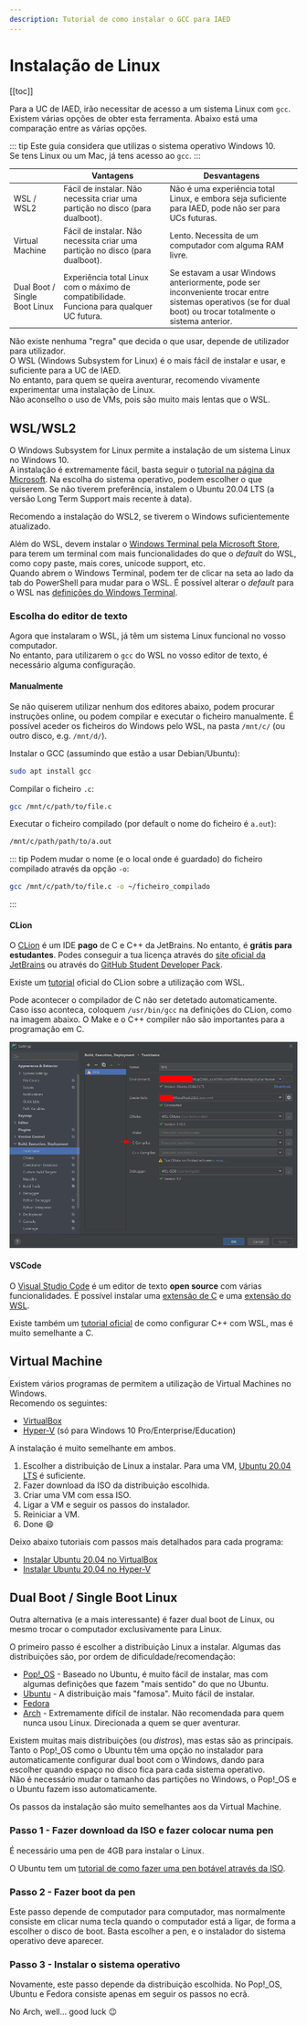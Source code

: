 ```yaml
---
description: Tutorial de como instalar o GCC para IAED
---
```


# Instalação de Linux

[[toc]]

Para a UC de IAED, irão necessitar de acesso a um sistema Linux com `gcc`.  
Existem várias opções de obter esta ferramenta. Abaixo está uma comparação entre as várias opções.

::: tip
Este guia considera que utilizas o sistema operativo Windows 10.  
Se tens Linux ou um Mac, já tens acesso ao `gcc`.
:::

|                               | Vantagens                                                                                  | Desvantagens                                                                                                                                                 |
| ----------------------------- | ------------------------------------------------------------------------------------------ | ------------------------------------------------------------------------------------------------------------------------------------------------------------ |
| WSL / WSL2                    | Fácil de instalar. Não necessita criar uma partição no disco (para dualboot).              | Não é uma experiência total Linux, e embora seja suficiente para IAED, pode não ser para UCs futuras.                                                        |
| Virtual Machine               | Fácil de instalar. Não necessita criar uma partição no disco (para dualboot).              | Lento. Necessita de um computador com alguma RAM livre.                                                                                                      |
| Dual Boot / Single Boot Linux | Experiência total Linux com o máximo de compatibilidade. Funciona para qualquer UC futura. | Se estavam a usar Windows anteriormente, pode ser inconveniente trocar entre sistemas operativos (se for dual boot) ou trocar totalmente o sistema anterior. |

Não existe nenhuma "regra" que decida o que usar, depende de utilizador para utilizador.  
O WSL (Windows Subsystem for Linux) é o mais fácil de instalar e usar, e suficiente para a UC de IAED.  
No entanto, para quem se queira aventurar, recomendo vivamente experimentar uma instalação de Linux.  
Não aconselho o uso de VMs, pois são muito mais lentas que o WSL.

## WSL/WSL2

O Windows Subsystem for Linux permite a instalação de um sistema Linux no Windows 10.  
A instalação é extremamente fácil, basta seguir o [tutorial na página da Microsoft](https://docs.microsoft.com/en-us/windows/wsl/install-win10#manual-installation-steps).
Na escolha do sistema operativo, podem escolher o que quiserem.
Se não tiverem preferência, instalem o Ubuntu 20.04 LTS (a versão Long Term Support mais recente à data).

Recomendo a instalação do WSL2, se tiverem o Windows suficientemente atualizado.

Além do WSL, devem instalar o [Windows Terminal pela Microsoft Store](https://docs.microsoft.com/en-us/windows/terminal/get-started),
para terem um terminal com mais funcionalidades do que o _default_ do WSL, como copy paste, mais cores, unicode support, etc.  
Quando abrem o Windows Terminal, podem ter de clicar na seta ao lado da tab do PowerShell para mudar para o WSL.
É possível alterar o _default_ para o WSL nas [definições do Windows Terminal](https://docs.microsoft.com/en-us/windows/terminal/customize-settings/startup#default-profile).

### Escolha do editor de texto

Agora que instalaram o WSL, já têm um sistema Linux funcional no vosso computador.  
No entanto, para utilizarem o `gcc` do WSL no vosso editor de texto, é necessário alguma configuração.

#### Manualmente

Se não quiserem utilizar nenhum dos editores abaixo, podem procurar instruções online, ou podem compilar e executar o ficheiro manualmente.
É possível aceder os ficheiros do Windows pelo WSL, na pasta `/mnt/c/` (ou outro disco, e.g. `/mnt/d/`).

Instalar o GCC (assumindo que estão a usar Debian/Ubuntu):

```bash
sudo apt install gcc
```

Compilar o ficheiro `.c`:

```bash
gcc /mnt/c/path/to/file.c
```

Executar o ficheiro compilado (por default o nome do ficheiro é `a.out`):

```bash
/mnt/c/path/path/to/a.out
```

::: tip
Podem mudar o nome (e o local onde é guardado) do ficheiro compilado através da opção `-o`:

```bash
gcc /mnt/c/path/to/file.c -o ~/ficheiro_compilado
```

:::

#### CLion

O [CLion](https://www.jetbrains.com/clion/) é um IDE **pago** de C e C++ da JetBrains. No entanto, é **grátis para estudantes**.
Podes conseguir a tua licença através do [site oficial da JetBrains](https://www.jetbrains.com/shop/eform/students) ou através do [GitHub Student Developer Pack](https://education.github.com/pack).

Existe um [tutorial](https://www.jetbrains.com/help/clion/how-to-use-wsl-development-environment-in-product.html#wsl-tooclhain) oficial do CLion sobre a utilização com WSL.

Pode acontecer o compilador de C não ser detetado automaticamente. Caso isso aconteca, coloquem `/usr/bin/gcc` na definições do CLion, como na imagem abaixo. O Make e o C++ compiler não são importantes para a programação em C.

![Compilador de C não é detetado](./linux-setup-1.png)

#### VSCode

O [Visual Studio Code](https://code.visualstudio.com/) é um editor de texto **open source** com várias funcionalidades.
É possível instalar uma [extensão de C](https://marketplace.visualstudio.com/items?itemName=ms-vscode.cpptools)
e uma [extensão do WSL](https://marketplace.visualstudio.com/items?itemName=ms-vscode-remote.remote-wsl).

Existe também um [tutorial oficial](https://code.visualstudio.com/docs/cpp/config-wsl) de como configurar C++ com WSL, mas é muito semelhante a C.

## Virtual Machine

Existem vários programas de permitem a utilização de Virtual Machines no Windows.  
Recomendo os seguintes:

- [VirtualBox](https://www.virtualbox.org/)
- [Hyper-V](https://docs.microsoft.com/en-us/virtualization/hyper-v-on-windows/) (só para Windows 10 Pro/Enterprise/Education)

A instalação é muito semelhante em ambos.

1. Escolher a distribuição de Linux a instalar. Para uma VM, [Ubuntu 20.04 LTS](https://ubuntu.com/download/desktop) é suficiente.
2. Fazer download da ISO da distribuição escolhida.
3. Criar uma VM com essa ISO.
4. Ligar a VM e seguir os passos do instalador.
5. Reiniciar a VM.
6. Done :smile:

Deixo abaixo tutoriais com passos mais detalhados para cada programa:

- [Instalar Ubuntu 20.04 no VirtualBox](https://fossbytes.com/how-to-install-ubuntu-20-04-lts-virtualbox-windows-mac-linux/)
- [Instalar Ubuntu 20.04 no Hyper-V](https://francescotonini.medium.com/how-to-install-ubuntu-20-04-on-hyper-v-with-enhanced-session-b20a269a5fa7)

## Dual Boot / Single Boot Linux

Outra alternativa (e a mais interessante) é fazer dual boot de Linux, ou mesmo trocar o computador exclusivamente para Linux.

O primeiro passo é escolher a distribuição Linux a instalar.
Algumas das distribuições são, por ordem de dificuldade/recomendação:

- [Pop!\_OS](https://pop.system76.com/) - Baseado no Ubuntu, é muito fácil de instalar, mas com algumas definições que fazem "mais sentido" do que no Ubuntu.
- [Ubuntu](https://ubuntu.com/download/desktop) - A distribuição mais "famosa". Muito fácil de instalar.
- [Fedora](https://getfedora.org/)
- [Arch](https://wiki.archlinux.org/) - Extremamente difícil de instalar. Não recomendada para quem nunca usou Linux. Direcionada a quem se quer aventurar.

Existem muitas mais distribuições (ou _distros_), mas estas são as principais.  
Tanto o Pop!\_OS como o Ubuntu têm uma opção no instalador para automaticamente configurar dual boot com o Windows,
dando para escolher quando espaço no disco fica para cada sistema operativo.  
Não é necessário mudar o tamanho das partições no Windows, o Pop!\_OS e o Ubuntu fazem isso automaticamente.

Os passos da instalação são muito semelhantes aos da Virtual Machine.

### Passo 1 - Fazer download da ISO e fazer colocar numa pen

É necessário uma pen de 4GB para instalar o Linux.

O Ubuntu tem um [tutorial de como fazer uma pen botável através da ISO](https://ubuntu.com/tutorials/create-a-usb-stick-on-ubuntu#1-overview).

### Passo 2 - Fazer boot da pen

Este passo depende de computador para computador, mas normalmente consiste em clicar numa tecla quando o computador
está a ligar, de forma a escolher o disco de boot. Basta escolher a pen, e o instalador do sistema operativo deve aparecer.

### Passo 3 - Instalar o sistema operativo

Novamente, este passo depende da distribuição escolhida. No Pop!\_OS, Ubuntu e Fedora consiste apenas em seguir os passos no ecrã.

No Arch, well... good luck :wink:
